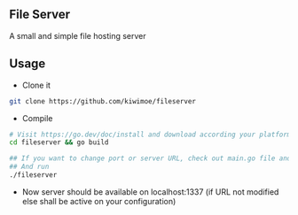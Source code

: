 ## File Server
A small and simple file hosting server

## Usage
- Clone it
```sh
git clone https://github.com/kiwimoe/fileserver
```
- Compile
```sh
# Visit https://go.dev/doc/install and download according your platform, if you haven't
cd fileserver && go build

## If you want to change port or server URL, check out main.go file and change URL variable
## And run
./fileserver
```
- Now server should be available on localhost:1337 (if URL not modified else shall be active on your configuration)
